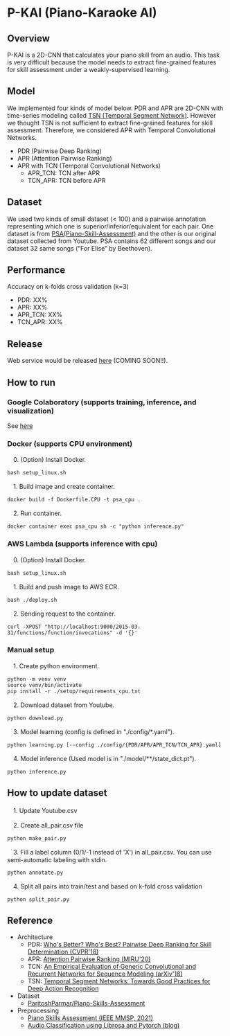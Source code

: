 # P-KAI (Piano-Karaoke AI)

## Overview

P-KAI is a 2D-CNN that calculates your piano skill from an audio.
This task is very difficult because the model needs to extract fine-grained features for skill assessment under a weakly-supervised learning.

## Model

We implemented four kinds of model below.
PDR and APR are 2D-CNN with time-series modeling called [TSN (Temporal Segment Network)](https://arxiv.org/abs/1608.00859).
However we thought TSN is not sufficient to extract fine-grained features for skill assessment.
Therefore, we considered APR with Temporal Convolutional Networks.

- PDR (Pairwise Deep Ranking)
- APR (Attention Pairwise Ranking)
- APR with TCN (Temporal Convolutional Networks)
  - APR_TCN: TCN after APR
  - TCN_APR: TCN before APR

## Dataset

We used two kinds of small dataset (< 100) and a pairwise annotation representing which one is superior/inferior/equivalent for each pair.
One dataset is from [PSA(Piano-Skill-Assessment)](https://github.com/ParitoshParmar/Piano-Skills-Assessment) and the other is our original dataset collected from Youtube.
PSA contains 62 different songs and our dataset 32 same songs (”For Elise” by Beethoven).


## Performance

Accuracy on k-folds cross validation (k=3)

- PDR: XX%
- APR: XX%
- APR_TCN: XX%
- TCN_APR: XX%

## Release

Web service would be released [here](https://feature.d3c5bfncikrlyq.amplifyapp.com) (COMING SOON!!).

## How to run

### Google Colaboratory (supports training, inference, and visualization)

See [here](https://colab.research.google.com/drive/1CDboBGtF6i3MOdFJEbY6IBdowrJfEsj_?usp=sharing)

### Docker (supports CPU environment)

　0. (Option) Install Docker.

    bash setup_linux.sh

　1. Build image and create container.

    docker build -f Dockerfile.CPU -t psa_cpu .

　2. Run container.

    docker container exec psa_cpu sh -c "python inference.py"

### AWS Lambda (supports inference with cpu)

　0. (Option) Install Docker.

    bash setup_linux.sh

　1. Build and push image to AWS ECR.

    bash ./deploy.sh

　2. Sending request to the container.

    curl -XPOST "http://localhost:9000/2015-03-31/functions/function/invocations" -d '{}'

### Manual setup

　1. Create python environment.

    python -m venv venv
    source venv/bin/activate
    pip install -r ./setup/requirements_cpu.txt

　2. Download dataset from Youtube.

    python download.py

　3. Model learning (config is defined in "./config/*.yaml").

    python learning.py [--config ./config/{PDR/APR/APR_TCN/TCN_APR}.yaml]

　4. Model inference (Used model is in "./model/**/state_dict.pt").

    python inference.py

## How to update dataset

　1. Update Youtube.csv

　2. Create all_pair.csv file

    python make_pair.py

　3. Fill a label column (0/1/-1 instead of 'X') in all_pair.csv. You can use semi-automatic labeling with stdin.

    python annotate.py

　4. Split all pairs into train/test and based on k-fold cross validation

    python split_pair.py

## Reference

- Architecture
  - PDR: [Who's Better? Who's Best? Pairwise Deep Ranking for Skill Determination (CVPR'18)](https://arxiv.org/abs/1703.09913)
  - APR: [Attention Pairwise Ranking (MIRU'20)](https://github.com/mosa-mprg/attention_pairwise_ranking)
  - TCN: [An Empirical Evaluation of Generic Convolutional and Recurrent Networks for Sequence Modeling (arXiv'18)](https://github.com/locuslab/TCN)
  - TSN: [Temporal Segment Networks: Towards Good Practices for Deep Action Recognition](https://arxiv.org/abs/1608.00859)
- Dataset
  - [ParitoshParmar/Piano-Skills-Assessment](https://github.com/ParitoshParmar/Piano-Skills-Assessment)
- Preprocessing
  - [Piano Skills Assessment (IEEE MMSP, 2021)](https://arxiv.org/abs/2101.04884)
  - [Audio Classification using Librosa and Pytorch (blog)](https://medium.com/@hasithsura/audio-classification-d37a82d6715)
